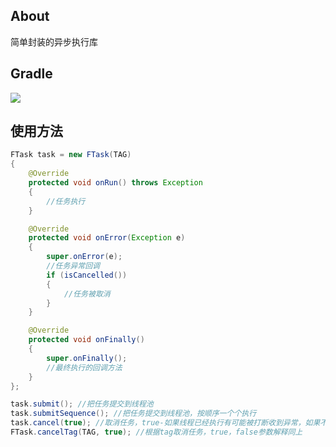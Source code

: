 ## About
简单封装的异步执行库

## Gradle
[![](https://jitpack.io/v/zj565061763/task.svg)](https://jitpack.io/#zj565061763/task)

## 使用方法
```java
FTask task = new FTask(TAG)
{
    @Override
    protected void onRun() throws Exception
    {
        //任务执行
    }

    @Override
    protected void onError(Exception e)
    {
        super.onError(e);
        //任务异常回调
        if (isCancelled())
        {
            //任务被取消
        }
    }

    @Override
    protected void onFinally()
    {
        super.onFinally();
        //最终执行的回调方法
    }
};

task.submit(); //把任务提交到线程池
task.submitSequence(); //把任务提交到线程池，按顺序一个个执行
task.cancel(true); //取消任务，true-如果线程已经执行有可能被打断收到异常，如果不希望线程被打断，取消的时候传false，然后自己在onRun中判断isCancelled()来主动停止线程
FTask.cancelTag(TAG, true); //根据tag取消任务，true，false参数解释同上
```
